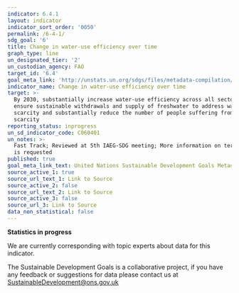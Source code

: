 ```yaml
---
indicator: 6.4.1
layout: indicator
indicator_sort_order: '0050'
permalink: /6-4-1/
sdg_goal: '6'
title: Change in water-use efficiency over time
graph_type: line
un_designated_tier: '2'
un_custodian_agency: FAO
target_id: '6.4'
goal_meta_link: 'http://unstats.un.org/sdgs/files/metadata-compilation/Metadata-Goal-6.pdf'
indicator_name: Change in water-use efficiency over time
target: >-
  By 2030, substantially increase water-use efficiency across all sectors and
  ensure sustainable withdrawals and supply of freshwater to address water
  scarcity and substantially reduce the number of people suffering from water
  scarcity
reporting_status: inprogress
un_sd_indicator_code: C060401
un_notes: >-
  Fast Track; Reviewed at 5th IAEG-SDG meeting; More information on terminology
  is requested
published: true
goal_meta_link_text: United Nations Sustainable Development Goals Metadata (pdf 428kB)
source_active_1: true
source_url_text_1: Link to Source
source_active_2: false
source_url_text_2: Link to Source
source_active_3: false
source_url_3: Link to Source
data_non_statistical: false
---
```

**Statistics in progress**             

We are currently corresponding with topic experts about data for this indicator. 

The Sustainable Development Goals is a collaborative project, if you have any feedback or suggestions for data please contact us at <SustainableDevelopment@ons.gov.uk>
